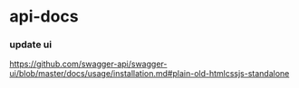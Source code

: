 # api-docs

### update ui
https://github.com/swagger-api/swagger-ui/blob/master/docs/usage/installation.md#plain-old-htmlcssjs-standalone